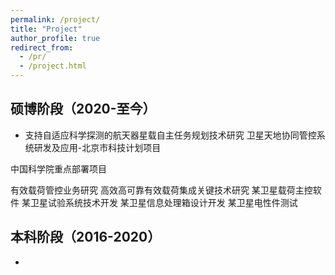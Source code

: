 ```yaml
---
permalink: /project/
title: "Project"
author_profile: true
redirect_from: 
  - /pr/
  - /project.html
---
```


## 硕博阶段（2020-至今）
- 支持自适应科学探测的航天器星载自主任务规划技术研究
卫星天地协同管控系统研发及应用-北京市科技计划项目

中国科学院重点部署项目

有效载荷管控业务研究
高效高可靠有效载荷集成关键技术研究
某卫星载荷主控软件
某卫星试验系统技术开发
某卫星信息处理箱设计开发
某卫星电性件测试




## 本科阶段（2016-2020）
- 




